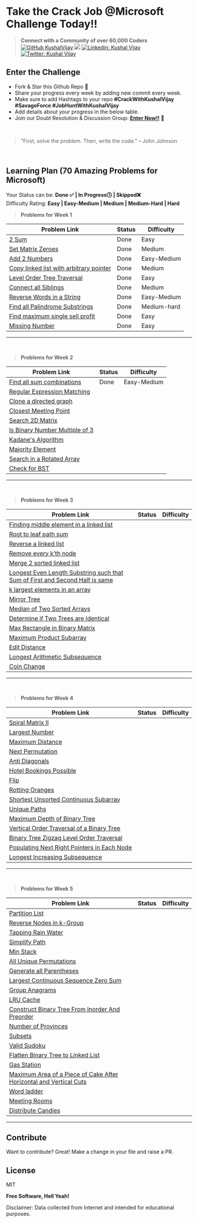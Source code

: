 # Take the Crack Job @Microsoft Challenge Today!!

>  **Connect with a Community of over 60,000 Coders** 
[![GitHub KushalVijay](https://img.shields.io/github/followers/KushalVijay?label=follow&style=social)](https://github.com/KushalVijay) 
![](https://img.shields.io/youtube/channel/subscribers/UCOZMPD9TMk0C4yipWBaPZ7w?label=Subscribe%20to%20our%20Channel%20&style=social)
[![Linkedin: Kushal Vijay](https://img.shields.io/badge/-Kushal%20Vijay-blue?style=flat-square&logo=Linkedin&logoColor=white&link=https://www.linkedin.com/in/kushalvijay/)](https://www.linkedin.com/in/kushalvijay/)
[![Twitter: Kushal Vijay](https://img.shields.io/twitter/follow/KushalVijay_?style=social)](https://twitter.com/KushalVijay_)

## Enter the Challenge
- Fork & Star this Github Repo 🌟
- Share your progress every week by adding new commit every week.
- Make sure to add Hashtags to your repo **#CrackWithKushalVijay  #SavageForce  #JobHuntWithKushalVijay**
- Add details about your progress in the below table.
- Join our Doubt Resolution & Discussion Group: [**Enter Now!!**](https://t.me/vijaykushal) 👀

<br />

> "First, solve the problem. Then, write the code.” – John Johnson

<br/>

## Learning Plan (70 Amazing Problems for Microsoft)

Your Status can be: **Done ✅ | In Progress🕓 | Skipped❌**
<br>
Difficulty Rating: **Easy | Easy-Medium | Medium | Medium-Hard | Hard**

> **Problems for Week 1**

| Problem Link | Status | Difficulty |
| ------ | ------ | ------ |
| [2 Sum](https://leetcode.com/problems/two-sum/)  | Done | Easy |
| [Set Matrix Zeroes](https://leetcode.com/problems/set-matrix-zeroes/) | Done | Medium |
| [Add 2 Numbers](https://leetcode.com/problems/add-two-numbers/) | Done | Easy-Medium |
| [Copy linked list with arbitrary pointer](https://leetcode.com/problems/copy-list-with-random-pointer/)  | Done | Medium |
| [Level Order Tree Traversal](https://leetcode.com/problems/binary-tree-level-order-traversal/)  | Done | Easy |
| [Connect all Siblings](https://leetcode.com/problems/populating-next-right-pointers-in-each-node/)  | Done | Medium |
| [Reverse Words in a String](https://leetcode.com/problems/reverse-words-in-a-string/) | Done | Easy-Medium |
| [Find all Palindrome Substrings](https://leetcode.com/problems/palindromic-substrings/)  | Done | Medium-hard |
| [Find maximum single sell profit](https://leetcode.com/problems/best-time-to-buy-and-sell-stock/)  | Done | Easy |
| [Missing Number](https://leetcode.com/problems/missing-number/)  | Done | Easy |


---
<br>

> **Problems for Week 2**

| Problem Link | Status | Difficulty |
| ------ | ------ | ------ |
| [Find all sum combinations]( https://leetcode.com/problems/combination-sum/) | Done | Easy-Medium |
| [Regular Expression Matching]( https://leetcode.com/problems/regular-expression-matching/)  |  |  |
| [Clone a directed graph](https://leetcode.com/problems/clone-graph/)  |  |  |
| [Closest Meeting Point]( https://www.educative.io/m/closest-meeting-point) |  |  |
| [Search 2D Matrix]( https://leetcode.com/problems/search-a-2d-matrix//) |  |  |
| [Is Binary Number Multiple of 3]( https://practice.geeksforgeeks.org/problems/is-binary-number-multiple-of-30654/1)  |  |  |
| [Kadane's Algorithm]( https://leetcode.com/problems/maximum-subarray/)  |  |  |
| [Majority Element]( https://leetcode.com/problems/majority-element/)  |  |  |
| [Search in a Rotated Array]( https://leetcode.com/problems/search-in-rotated-sorted-array/)  |  |  |
| [Check for BST]( https://leetcode.com/problems/validate-binary-search-tree/) |  |  |

---
<br>

> **Problems for Week 3**

| Problem Link | Status | Difficulty |
| ------ | ------ | ------ |
| [Finding middle element in a linked list]( https://leetcode.com/problems/middle-of-the-linked-list/)  |  |  |
| [Root to leaf path sum](https://leetcode.com/problems/path-sum/)  |  |  |
| [Reverse a linked list]( https://leetcode.com/problems/reverse-linked-list/)  |  |  |
| [Remove every k’th node]( https://practice.geeksforgeeks.org/problems/remove-every-kth-node/1/)  |  |  |
| [Merge 2 sorted linked list]( https://leetcode.com/problems/merge-two-sorted-lists/)  |  |  |
| [Longest Even Length Substring such that Sum of First and Second Half is same]( https://practice.geeksforgeeks.org/problems/e015cb4d3f354b035d9665e7c8a54a7aefb1901b/1/) |  |  |
| [k largest elements in an array]( https://leetcode.com/problems/kth-largest-element-in-an-array/) |  |  |
| [Mirror Tree]( https://leetcode.com/problems/invert-binary-tree/)  |  |  |
| [Median of Two Sorted Arrays]( https://leetcode.com/problems/median-of-two-sorted-arrays/)  |  |  |
| [Determine if Two Trees are Identical]( https://leetcode.com/problems/same-tree/) |  |  |
| [Max Rectangle in Binary Matrix]( https://leetcode.com/problems/maximal-rectangle/) |  |  |
| [Maximum Product Subarray ]( https://leetcode.com/problems/maximum-product-subarray/) |  |  |
| [Edit Distance](https://practice.geeksforgeeks.org/problems/edit-distance3702/1/) |  |  |
| [Longest Arithmetic Subsequence]( https://leetcode.com/problems/longest-arithmetic-subsequence/) |  |  |
| [Coin Change]( https://leetcode.com/problems/coin-change-2/)  |  |  |

---
<br>

> **Problems for Week 4**

| Problem Link | Status | Difficulty |
| ------ | ------ | ------ |
| [Spiral Matrix II]( https://leetcode.com/problems/spiral-matrix-ii/) |  |  |
| [Largest Number ]( https://leetcode.com/problems/largest-number/) |  |  |
| [Maximum Distance](https://leetcode.com/problems/maximum-distance-between-a-pair-of-values/) |  |  |
| [Next Permutation]( https://leetcode.com/problems/next-permutation/) |  |  |
| [Anti Diagonals]( https://leetcode.com/problems/diagonal-traverse/)  |  |  |
| [Hotel Bookings Possible]( https://www.interviewbit.com/problems/hotel-bookings-possible/) |  |  |
| [Flip]( https://www.interviewbit.com/problems/flip/)  |  |  |
| [Rotting Oranges]( https://leetcode.com/problems/rotting-oranges/) |  |  |
| [Shortest Unsorted Continuous Subarray ]( https://leetcode.com/problems/shortest-unsorted-continuous-subarray/) |  |  |
| [Unique Paths]( https://leetcode.com/problems/unique-paths/) |  |  |
| [Maximum Depth of Binary Tree]( https://leetcode.com/problems/maximum-depth-of-binary-tree/) |  |  |
| [Vertical Order Traversal of a Binary Tree ]( https://leetcode.com/problems/vertical-order-traversal-of-a-binary-tree/)  |  |  |
| [Binary Tree Zigzag Level Order Traversal](https://leetcode.com/problems/binary-tree-zigzag-level-order-traversal/) |  |  |
| [Populating Next Right Pointers in Each Node]( https://leetcode.com/problems/populating-next-right-pointers-in-each-node/) |  |  |
| [Longest Increasing Subsequence]( https://leetcode.com/problems/longest-increasing-subsequence/) |  |  |

---
<br>

> **Problems for Week 5**

| Problem Link | Status | Difficulty |
| ------ | ------ | ------ |
| [Partition List](https://leetcode.com/problems/partition-list/) |  |  |
| [Reverse Nodes in k-Group]( https://leetcode.com/problems/reverse-nodes-in-k-group/) |  |  |
| [Tapping Rain Water]( https://leetcode.com/problems/trapping-rain-water/) |  |  |
| [Simplify Path](https://leetcode.com/problems/simplify-path/) |  |  |
| [Min Stack](https://leetcode.com/problems/min-stack/) |  |  |
| [All Unique Permutations ](https://leetcode.com/problems/permutations-ii/) |  |  |
| [Generate all Parentheses](https://leetcode.com/problems/generate-parentheses/)  |  |  |
| [Largest Continuous Sequence Zero Sum](https://www.interviewbit.com/problems/largest-continuous-sequence-zero-sum/)  |  |  |
| [Group Anagrams](https://leetcode.com/problems/group-anagrams/) |  |  |
| [LRU Cache](https://leetcode.com/problems/lru-cache/) |  |  |
| [Construct Binary Tree From Inorder And Preorder]( https://leetcode.com/problems/construct-binary-tree-from-preorder-and-inorder-traversal/) |  |  |
| [Number of Provinces ]( https://leetcode.com/problems/number-of-provinces/) |  |  |
| [Subsets](https://leetcode.com/problems/subsets-ii/) |  |  |
| [Valid Sudoku]( https://leetcode.com/problems/valid-sudoku/) |  |  |
| [Flatten Binary Tree to Linked List]( https://leetcode.com/problems/flatten-binary-tree-to-linked-list/ )  |  |  |
| [Gas Station]( https://leetcode.com/problems/gas-station/) |  |  |
| [Maximum Area of a Piece of Cake After Horizontal and Vertical Cuts ]( https://leetcode.com/problems/maximum-area-of-a-piece-of-cake-after-horizontal-and-vertical-cuts/)  |  |  |
| [Word ladder]( https://leetcode.com/problems/word-ladder-ii/) |  |  |
| [Meeting Rooms]( https://www.interviewbit.com/problems/meeting-rooms/) |  |  |
| [Distribute Candies]( https://leetcode.com/problems/distribute-candies/) |  |  |

---
## Contribute

Want to contribute? Great!
Make a change in your file and raise a PR.

## License

MIT

**Free Software, Hell Yeah!**

Disclaimer: Data collected from Internet and intended for educational purposes.

